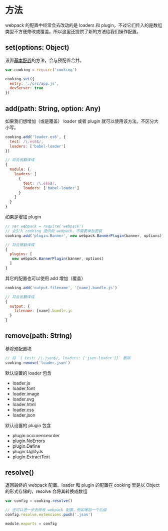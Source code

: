 # 方法
webpack 的配置中经常会去改动的是 loaders 和 plugin，不过它们传入的是数组类型不方便修改或覆盖。所以这里还提供了新的方法给我们操作配置。
<!-- toc -->

## set(options: Object)
设置[基本配置](configuration.md)的方法，会与预配置合并。
```javascript
var cooking = require('cooking')

cooking.set({
  entry: './src/app.js',
  devServer: true
})
```

## add(path: String, option: Any)
如果我们想增加（或是覆盖） loader 或者 plugin 就可以使用该方法。不区分大小写。
```javascript
cooking.add('loader.es6', {
  test: /\.es6$/,
  loaders: ['babel-loader']
})

// 将会被翻译成
{
  module: {
    loaders: [
      {
        test: /\.es6$/,
        loaders: ['babel-loader']
      }
    ]
  }
}
```

如果是增加 plugin
```javascript
// var webpack = require('webpack')
// 会引入 cooking 提供的 webpack，不需要单独安装
cooking.add('plugin.Banner', new webpack.BannerPlugin(banner, options))

// 将会被翻译成
{
  plugins: [
   new webpack.BannerPlugin(banner, options)
  ]
}

```

其它的配置也可以使用 add 增加（覆盖）
```javascript
cooking.add('output.filename', '[name].bundle.js')

// 将会被翻译成
{
  output: {
    filename: [name].bundle.js
  }
}

```

## remove(path: String)
移除预配置项
```javascript
// 将 `{ test: /\.json$/, loaders: ['json-loader']}` 删除
cooking.remove('loader.json')
```

默认设置的 loader 包含
- loader.js
- loader.font
- loader.image
- loader.svg
- loader.html
- loader.css
- loader.json

默认设置的 plugin 包含
- plugin.occurenceorder
- plugin.NoErrors
- plugin.Define
- plugin.UglifyJs
- plugin.ExtractText

## resolve()
返回最终的 webpack 配置。loader 和 plugin 的配置在 cooking 里是以 Object 的形式存储的，resolve 会将其转换成数组
```javascript
var config = cooking.resolve()

// 还可以进一步去修改 webpack 配置，例如增加一个后缀
config.resolve.extensions.push('.json')

module.exports = config
```

